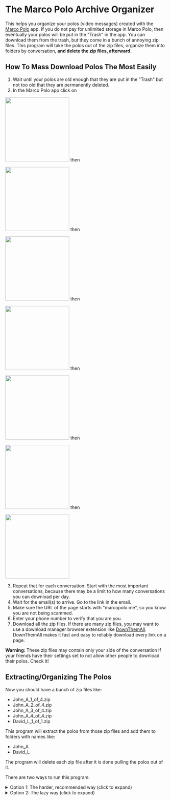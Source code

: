 # The Marco Polo Archive Organizer

This helps you organize your polos (video messages) created with the [Marco Polo](https://marcopolo.me) app. If you do not pay for unlimited storage in Marco Polo, then eventually your polos will be put in the "Trash" in the app. You can download them from the trash, but they come in a bunch of annoying zip files. This program will take the polos out of the zip files, organize them into folders by conversation, **and delete the zip files, afterward.**

## How To Mass Download Polos The Most Easily

1. Wait until your polos are old enough that they are put in the "Trash" but not too old that they are permanently deleted.
2. In the Marco Polo app click on

<image src="./supplemental-docs/pictures/screenshot-1.jpg" width="200px" /> then

<image src="./supplemental-docs/pictures/screenshot-2.jpg" width="200px" /> then

<image src="./supplemental-docs/pictures/screenshot-3.jpg" width="200px" /> then

<image src="./supplemental-docs/pictures/screenshot-4.jpg" width="200px" /> then

<image src="./supplemental-docs/pictures/screenshot-5.jpg" width="200px" /> then

<image src="./supplemental-docs/pictures/screenshot-6.jpg" width="200px" /> then

<image src="./supplemental-docs/pictures/screenshot-7.jpg" width="200px" />

3. Repeat that for each conversation. Start with the most important conversations, because there may be a limit to how many conversations you can download per day.
3. Wait for the email(s) to arrive. Go to the link in the email.
4. Make sure the URL of the page starts with "marcopolo.me", so you know you are not being scammed.
5. Enter your phone number to verify that you are you.
6. Download all the zip files. If there are many zip files, you may want to use a download manager browser extension like [DownThemAll](https://www.downthemall.org/). DownThemAll makes it fast and easy to reliably download every link on a page.

**Warning:** These zip files may contain only your side of the conversation if your friends have their settings set to not allow other people to download their polos. Check it!

## Extracting/Organizing The Polos

Now you should have a bunch of zip files like:

- John_A_1_of_4.zip
- John_A_2_of_4.zip
- John_A_3_of_4.zip
- John_A_4_of_4.zip
- David_L_1_of_1.zip

This program will extract the polos from those zip files and add them
to folders with names like:

- John_A
- David_L

The program will delete each zip file after it is done pulling the polos out of it.

There are two ways to run this program:

<details>
<summary id="option1">Option 1: The harder, recommended way (click to expand)</summary>

Here, you will run the program with Deno. This is the recommended way to run the program because it is safer for you. If you run a program with [Deno](https://deno.land) you can be confident that the program will not have the permission/power to harm your computer or your data, unless you give it permission to do so.

1. Put all the downloaded zip files in a folder that doesn't have any non-Marco-Polo zip files in it.
2. Make a copy of the folder, just in case something goes wrong. (I don't think anything will go wrong.)
3. Install Deno. Deno is small and harmless to install. It is well-respected for its security features. See [here](https://docs.deno.com/runtime/manual/getting_started/installation) for install instructions.
4. Open a terminal. (On Windows, you can do this by pressing the Windows key and typing "powershell" then pressing enter.)
6. Copy and paste
```PowerShell
deno run https://raw.githubusercontent.com/davidbludlow/marco-polo-archive-organizer/main/extract-polos.ts
```
into the terminal, then press enter. If it says it doesn't know what "deno" is, then maybe restart your terminal or maybe you didn't install Deno correctly.
7. When it asks, tell it where the folder with the zip files is.
8. When it asks for permission to read or write that folder, say yes.
9. After waiting for the program to finish, check each conversation and make sure that both sides of the conversation are there! If not, then call your friend and ask them to change their Marco Polo settings to allow other people to download their polos.
</details>

<details>
<summary id="option2">Option 2: The lazy way (click to expand)</summary>

This way is easier, but it is not recommended, because it involves running some program that you downloaded from the internet. This program isn't a virus, but how do you know that?

1. Put all the downloaded zip files in a folder that doesn't have any non-Marco-Polo zip files in it.
2. Make a copy of the folder, just in case something goes wrong. (I don't think anything will go wrong.)
3. If you are on Windows, download the program [extract-polos.exe](https://github.com/davidbludlow/marco-polo-archive-organizer/raw/main/extract-polos.exe?download=). If you are on Mac, then do Option 1, because, even though I could have easily created a Mac version of the program, I didn't, because I don't have a Mac to test it on. If you are running Linux, then you are probably too smart to do Option 2. It is not worth the trouble that it would take to run this program on a mobile device.
4. Move extract-polos.exe into the folder with the zip files.
5. Run extract-polos.exe.
7. After waiting for the program to finish, check each conversation and make sure that both sides of the conversation are there! If not, then call your friend and ask them to change their Marco Polo settings to allow other people to download their polos.
</details>
